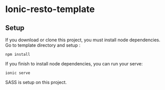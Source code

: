 # Ionic-resto-template

## Setup

If you download or clone this project, you must install node dependencies.
Go to template directory and setup :

`npm install`

If you finish to install node dependencies, you can run your serve:

`ionic serve`


SASS is setup on this project. 


[logo]: https://github.com/gabeta/Ionic-resto-template/screenshoots/1.png
